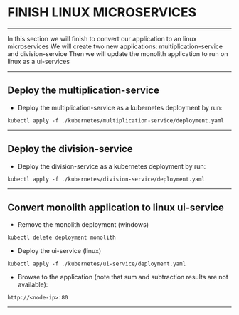 # FINISH LINUX MICROSERVICES
---

In this section we will finish to convert our application to an linux microservices
We will create two new applications: multiplication-service and division-service
Then we will update the monolith application to run on linux as a ui-services

---

## Deploy the multiplication-service

 - Deploy the multiplication-service as a kubernetes deployment by run:
```
kubectl apply -f ./kubernetes/multiplication-service/deployment.yaml
```

---

## Deploy the division-service

 - Deploy the division-service as a kubernetes deployment by run:
```
kubectl apply -f ./kubernetes/division-service/deployment.yaml
```

---

## Convert monolith application to linux ui-service

 - Remove the monolith deployment (windows)
```
kubectl delete deployment monolith
```
 
 - Deploy the ui-service (linux)
```
kubectl apply -f ./kubernetes/ui-service/deployment.yaml
```

 - Browse to the application (note that sum and subtraction results are not available):
```
http://<node-ip>:80
```

---
